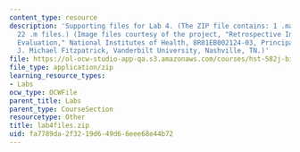 ```yaml
---
content_type: resource
description: 'Supporting files for Lab 4. (The ZIP file contains: 1 .mat file and
  22 .m files.) (Image files courtesy of the project, "Retrospective Image Registration
  Evaluation," National Institutes of Health, 8R01EB002124-03, Principal Investigator,
  J. Michael Fitzpatrick, Vanderbilt University, Nashville, TN.)'
file: https://ol-ocw-studio-app-qa.s3.amazonaws.com/courses/hst-582j-biomedical-signal-and-image-processing-spring-2007/fa7789da2f3219d649d66eee68e44b72_lab4files.zip
file_type: application/zip
learning_resource_types:
- Labs
ocw_type: OCWFile
parent_title: Labs
parent_type: CourseSection
resourcetype: Other
title: lab4files.zip
uid: fa7789da-2f32-19d6-49d6-6eee68e44b72
---
```

